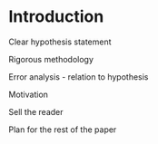# Introduction

Clear hypothesis statement

Rigorous methodology

Error analysis - relation to hypothesis

Motivation

Sell the reader

Plan for the rest of the paper

